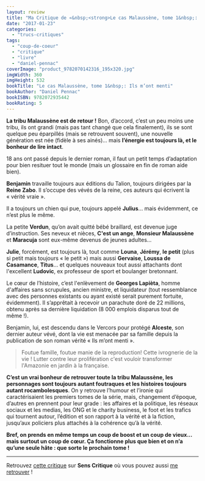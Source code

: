 ```yaml
---
layout: review
title: "Ma Critique de «&nbsp;<strong>Le cas Malaussène, tome 1&nbsp;: Ils m’ont menti</strong>&nbsp;» de <em>Daniel Pennac</em>"
date: "2017-01-23"
categories: 
  - "trucs-critiques"
tags: 
  - "coup-de-coeur"
  - "critique"
  - "livre"
  - "daniel-pennac"
coverImage: "product_9782070142316_195x320.jpg"
imgWidth: 360
imgHeight: 532
bookTitle: "Le cas Malaussène, tome 1&nbsp;: Ils m’ont menti"
bookAuthor: "Daniel Pennac"
bookISBN: 9782072935442  
bookRating: 5
---
```


**La tribu Malaussène est de retour !** Bon, d’accord, c’est un peu moins une tribu, ils ont grandi (mais pas tant changé que cela finalement), ils se sont quelque peu éparpillés (mais se retrouvent souvent), une nouvelle génération est née (fidèle à ses ainés)... mais **l’énergie est toujours là, et le bonheur de lire intact**.

18 ans ont passé depuis le dernier roman, il faut un petit temps d’adaptation pour bien resituer tout le monde (mais un glossaire en fin de roman aide bien).

**Benjamin** travaille toujours aux éditions du Talion, toujours dirigées par la **Reine Zabo**. Il s’occupe des vévés de la reine, ces auteurs qui écrivent la « vérité vraie ».

Il a toujours un chien qui pue, toujours appelé **Julius**... mais évidemment, ce n’est plus le même.

La petite **Verdun**, qu’on avait quitté bébé braillard, est devenue juge d’instruction. Ses neveux et nièces, **C'est un ange**, **Monsieur Malaussène** et **Maracuja** sont eux-même devenus de jeunes adultes...

**Julie**, forcément, est toujours là, tout comme **Louna**, **Jérémy**, **le petit** (plus si petit mais toujours « le petit ») mais aussi **Gervaise**, **Loussa de Casamance**, **Titus**... et quelques nouveaux tout aussi attachants dont l'excellent **Ludovic**, ex professeur de sport et boulanger bretonnant.

Le cœur de l’histoire, c’est l'enlèvement de **Georges Lapièta**, homme d'affaires sans scrupules, ancien ministre, et liquidateur (tout ressemblance avec des personnes existants ou ayant existé serait purement fortuite, évidemment). Il s’apprêtait à recevoir un parachute doré de 22 millions, obtenu après sa dernière liquidation (8 000 emplois disparus tout de même !).

Benjamin, lui, est descendu dans le Vercors pour protégé **Alceste**, son dernier auteur vévé, dont la vie est menacée par sa famille depuis la publication de son roman vérité « Ils m’ont menti ».

<blockquote class="citation">Foutue famille, foutue manie de la reproduction! Cette ivrognerie de la vie ! Lutter contre leur prolifération c'est vouloir transformer l'Amazonie en jardin à la française.</blockquote>

**C’est un vrai bonheur de retrouver toute la tribu Malaussène, les personnages sont toujours autant foutraques et les histoires toujours autant rocambolesques**. On y retrouve l’humour et l’ironie qui caractérisaient les premiers tomes de la série, mais, changement d’époque, d’autres en prennent pour leur grade : les affaires et la politique, les réseaux sociaux et les medias, les ONG et le charity business, le foot et les trafics qui tournent autour, l’édition et son rapport à la vérité et à la fiction, jusqu’aux policiers plus attachés à la cohérence qu’à la vérité.

**Bref, on prends en même temps un coup de boost et un coup de vieux... mais surtout un coup de cœur. Ça fonctionne plus que bien et on n’a qu’une seule hâte : que sorte le prochain tome !**

* * *

Retrouvez [cette critique](https://www.senscritique.com/livre/Ils_m_ont_menti/critique/117836241) sur **Sens Critique** où vous pouvez aussi [me retrouver](http://www.senscritique.com/Arnaud_Malon) !
